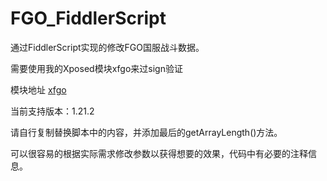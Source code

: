 # FGO_FiddlerScript

通过FiddlerScript实现的修改FGO国服战斗数据。

需要使用我的Xposed模块xfgo来过sign验证

模块地址 [xfgo](https://github.com/locbytes/xfgo)

当前支持版本：1.21.2

请自行复制替换脚本中的内容，并添加最后的getArrayLength()方法。

可以很容易的根据实际需求修改参数以获得想要的效果，代码中有必要的注释信息。
